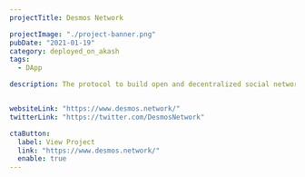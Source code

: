 ```yaml
---
projectTitle: Desmos Network

projectImage: "./project-banner.png"
pubDate: "2021-01-19"
category: deployed_on_akash
tags:
  - DApp

description: The protocol to build open and decentralized social networks. <br/> <br/>


websiteLink: "https://www.desmos.network/"
twitterLink: "https://twitter.com/DesmosNetwork"

ctaButton:
  label: View Project
  link: "https://www.desmos.network/"
  enable: true
---
```


